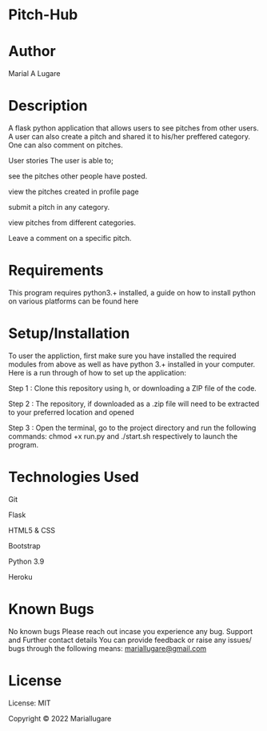 # Pitch-Hub
# Author
Marial A Lugare

# Description
A flask python application that allows users to see pitches from other users. A user can also create a pitch and shared it to his/her preffered category. One can also comment on pitches.

User stories
The user is able to;

see the pitches other people have posted.

view the pitches created in profile page

submit a pitch in any category.

view pitches from different categories.

Leave a comment on a specific pitch.

# Requirements
This program requires python3.+ installed, a guide on how to install python on various platforms can be found here
# Setup/Installation
To user the appliction, first make sure you have installed the required modules from above as well as have python 3.+ installed in your computer. Here is a run through of how to set up the application:

Step 1 : Clone this repository using h, or downloading a ZIP file of the code.

Step 2 : The repository, if downloaded as a .zip file will need to be extracted to your preferred location and opened

Step 3 : Open the terminal, go to the project directory and run the following commands: chmod +x run.py and ./start.sh respectively to launch the program.

# Technologies Used
Git

Flask


HTML5 & CSS

Bootstrap

Python 3.9

Heroku
# Known Bugs
No known bugs Please reach out incase you experience any bug.
Support and Further contact details
You can provide feedback or raise any issues/ bugs through the following means: mariallugare@gmail.com
# License
License: MIT

Copyright © 2022 Mariallugare
